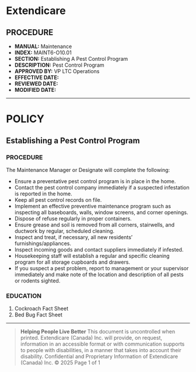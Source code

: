 # Extendicare

## PROCEDURE
- **MANUAL:** Maintenance
- **INDEX:** MAINT6-O10.01
- **SECTION:** Establishing A Pest Control Program
- **DESCRIPTION:** Pest Control Program
- **APPROVED BY:** VP LTC Operations
- **EFFECTIVE DATE:**
- **REVIEWED DATE:**
- **MODIFIED DATE:**

----

# POLICY
## Establishing a Pest Control Program

### PROCEDURE
The Maintenance Manager or Designate will complete the following:

- Ensure a preventative pest control program is in place in the home.
- Contact the pest control company immediately if a suspected infestation is reported in the home.
- Keep all pest control records on file.
- Implement an effective preventive maintenance program such as inspecting all baseboards, walls, window screens, and corner openings.
- Dispose of refuse regularly in proper containers.
- Ensure grease and soil is removed from all corners, stairwells, and ductwork by regular, scheduled cleaning.
- Inspect and treat, if necessary, all new residents’ furnishings/appliances.
- Inspect incoming goods and contact suppliers immediately if infested.
- Housekeeping staff will establish a regular and specific cleaning program for all storage cupboards and drawers.
- If you suspect a pest problem, report to management or your supervisor immediately and make note of the location and description of all pests or rodents sighted.

### EDUCATION
1. Cockroach Fact Sheet
2. Bed Bug Fact Sheet

----

> **Helping People Live Better**
> This document is uncontrolled when printed. Extendicare (Canada) Inc. will provide, on request, information in an accessible format or with communication supports to people with disabilities, in a manner that takes into account their disability.
> Confidential and Proprietary Information of Extendicare (Canada) Inc. © 2025
> Page 1 of 1